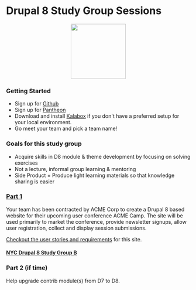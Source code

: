 #  Drupal 8 Study Group Sessions


<p align="center">
  <img src="https://www.drupal.org/files/drupal%208%20logo%20Stacked%20CMYK%20300.png" height="150px"/>
</p>

### Getting Started
* Sign up for [Github](https://github.com/)
* Sign up for [Pantheon](https://pantheon.io/)
* Download and install [Kalabox](http://www.kalabox.io/alpha-downloads?keycode=korobka-499829) if you don't have a preferred setup for your local environment.
* Go meet your team and pick a team name!

### Goals for this study group

- Acquire skills in D8 module & theme development by focusing on solving exercises  
- Not a lecture, informal group learning & mentoring 
- Side Product = Produce light learning materials so that knowledge sharing is easier

### [Part 1](./ACME_Camp_site.md)

Your team has been contracted by ACME Corp to create a Drupal 8 based website for their upcoming user conference ACME Camp. The site will be used primarily to market the conference, provide newsletter signups, allow user registration, collect and display session submissions.

[Checkout the user stories and requirements](./ACME_Camp_site.md) for this site.

#### [NYC Drupal 8 Study Group B](https://github.com/Drupal-NYC/nyc-drupal-8-study-group-b)

### Part 2 (if time)

Help upgrade contrib module(s) from D7 to D8.
